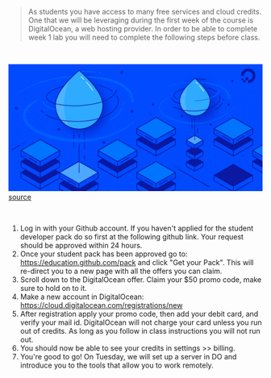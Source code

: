 >  As students you have access to many free services and cloud credits. One that we will be leveraging during the first week of the course is DigitalOcean, a web hosting provider. In order to be able to complete week 1 lab you will need to complete the following steps before class.

<br>

![do logo](../img/course-prep/droplet.png)
[source](https://blog.digitalocean.com/introducing-general-purpose-droplets-dedicated-vcpus-and-more-memory/)

<br>

1. Log in with your Github account. If you haven't applied for the student developer pack do so first at the following github link. Your request should be approved within 24 hours.
2. Once your student pack has been approved go to: https://education.github.com/pack and click "Get your Pack". This will re-direct you to a new page with all the offers you can claim.
3. Scroll down to the DigitalOcean offer. Claim your $50 promo code, make sure to hold on to it.
4. Make a new account in DigitalOcean: https://cloud.digitalocean.com/registrations/new
5. After registration apply your promo code, then add your debit card, and verify your mail id. DigitalOcean will not charge your card unless you run out of credits. As long as you follow in class instructions you will not run out.  
6. You should now be able to see your credits in settings >> billing.
7. You're good to go! On Tuesday, we will set up a server in DO and introduce you to the tools that allow you to work remotely.
